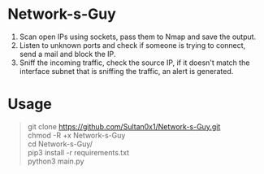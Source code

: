 # Network-s-Guy 

1) Scan open IPs using sockets, pass them to Nmap and save the output. 
2) Listen to unknown ports and check if someone is trying to connect, send a mail and block the IP.  
3) Sniff the incoming traffic, check the source IP, if it doesn't match the interface subnet that is sniffing the traffic, an alert is generated. 

# Usage
> git clone https://github.com/Sultan0x1/Network-s-Guy.git  
> chmod -R +x Network-s-Guy   
> cd Network-s-Guy/   
> pip3 install -r requirements.txt   
> python3 main.py  
